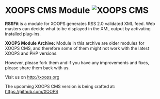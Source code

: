 # XOOPS CMS Module   ![XOOPS CMS](https://avatars2.githubusercontent.com/u/12771439?v=3&s=200)

**RSSFit** is a module for XOOPS generates RSS 2.0 validated XML feed. Web masters can decide what to be displayed in the XML output by activating installed plug-ins.

**XOOPS Module Archive:** Module in this archive are older modules for XOOPS CMS, and therefore some of them might not work with the latest XOOPS and PHP versions. 

However, please fork them and if you have any improvements and fixes, please share them back with us. 

Visit us on http://xoops.org

The upcoming XOOPS CMS version is being crafted at: https://github.com/XOOPS
